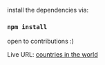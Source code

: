  
install the dependencies via:
### `npm install`

open to contributions :)

Live URL: [countries in the world](https://countries-in-the-world.netlify.app/)
